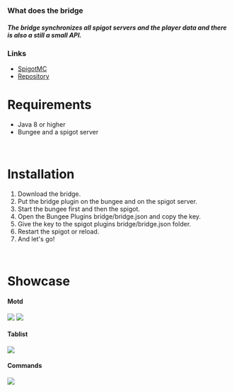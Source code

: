 ### What does the bridge
##### The bridge synchronizes all spigot servers and the player data and there is also a still a small API.
### Links
* [SpigotMC](https://www.spigotmc.org/resources/bridge.97461/)
* [Repository](http://repo.byncing.eu/snapshots/)
&nbsp;
# Requirements
* Java 8 or higher
* Bungee and a spigot server
&nbsp;

&nbsp;
# Installation
1. Download the bridge.
2. Put the bridge plugin on the bungee and on the spigot server.
3. Start the bungee first and then the spigot.
4. Open the Bungee Plugins bridge/bridge.json and copy the key.
5. Give the key to the spigot plugins bridge/bridge.json folder.
6. Restart the spigot or reload.
7. And let's go!
&nbsp;

&nbsp;
# Showcase

#### Motd

<img src="http://byncing.eu/images/motd.png">
<img src="http://byncing.eu/images/motd_2.png">

#### Tablist

<img src="http://byncing.eu/images/tablist.png">

#### Commands
<img src="http://byncing.eu/images/command.png">

